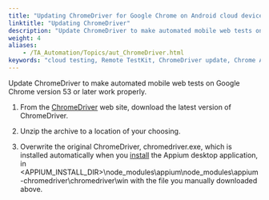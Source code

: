 ```yaml
--- 
title: "Updating ChromeDriver for Google Chrome on Android cloud devices"
linktitle: "Updating ChromeDriver"
description: "Update ChromeDriver to make automated mobile web tests on Google Chrome version 53 or later work properly."
weight: 4
aliases: 
    - /TA_Automation/Topics/aut_ChromeDriver.html
keywords: "cloud testing, Remote TestKit, ChromeDriver update, Chrome Android, Remote TestKit, ChromeDriver update, Chrome Android"
---
```


Update ChromeDriver to make automated mobile web tests on Google Chrome version 53 or later work properly.

1.  From the [ChromeDriver](https://sites.google.com/a/chromium.org/chromedriver/downloads) web site, download the latest version of ChromeDriver.

2.  Unzip the archive to a location of your choosing.

3.  Overwrite the original ChromeDriver, chromedriver.exe, which is installed automatically when you [install](/automation-guide/application-testing/mobile-testing/testing-in-the-cloud/testarchitect-and-remote-testkit/testing-web-based-applications-on-chrome-android/prerequisites/configuring-appium-server-locally) the Appium desktop application, in <APPIUM\_INSTALL\_DIR\>\\node\_modules\\appium\\node\_modules\\appium-chromedriver\\chromedriver\\win with the file you manually downloaded above.



